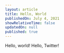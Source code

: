 ```yaml
---
layout: article
title: Hello, World
publishedOn: July 4, 2021
showRelativeTime: false
updatedOn: null
published: true
---
```


Hello, world! Hello, Twitter!